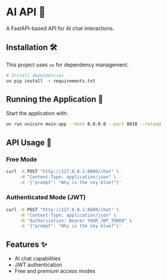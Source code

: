 # AI API 🤖

A FastAPI-based API for AI chat interactions.

## Installation 🛠️

This project uses `uv` for dependency management.

```bash
# Install dependencies
uv pip install -r requirements.txt
```

## Running the Application 🚀

Start the application with:

```bash
uv run uvicorn main:app --host 0.0.0.0 --port 8010 --reload
```

## API Usage 📡

### Free Mode

```bash
curl -X POST "http://127.0.0.1:8000/chat" \
     -H "Content-Type: application/json" \
     -d '{"prompt": "Why is the sky blue?"}'
```

### Authenticated Mode (JWT)

```bash
curl -X POST "http://127.0.0.1:8000/chat" \
     -H "Content-Type: application/json" \
     -H "Authorization: Bearer YOUR_JWT_TOKEN" \
     -d '{"prompt": "Why is the sky blue?"}'
```

## Features ✨

- AI chat capabilities
- JWT authentication
- Free and premium access modes

